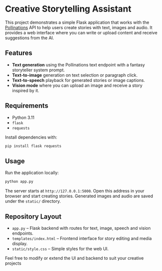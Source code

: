 # Creative Storytelling Assistant

This project demonstrates a simple Flask application that works with the [Pollinations](https://pollinations.ai) API to help users create stories with text, images and audio. It provides a web interface where you can write or upload content and receive suggestions from the AI.

## Features

- **Text generation** using the Pollinations text endpoint with a fantasy storyteller system prompt.
- **Text-to-image** generation on text selection or paragraph click.
- **Text-to-speech** playback for generated stories or image captions.
- **Vision mode** where you can upload an image and receive a story inspired by it.

## Requirements

- Python 3.11
- `flask`
- `requests`

Install dependencies with:

```bash
pip install flask requests
```

## Usage

Run the application locally:

```bash
python app.py
```

The server starts at `http://127.0.0.1:5000`. Open this address in your browser and start creating stories. Generated images and audio are saved under the `static/` directory.

## Repository Layout

- `app.py` – Flask backend with routes for text, image, speech and vision endpoints.
- `templates/index.html` – Frontend interface for story editing and media display.
- `static/style.css` – Simple styles for the web UI.

Feel free to modify or extend the UI and backend to suit your creative projects
